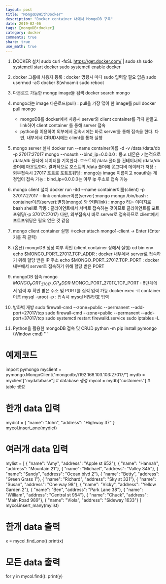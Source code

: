 ```yaml
---
layout: post
title: "MongoDBWithDocker"
description: "Docker container 내에서 MongoDB 구축"
date: 2019-02-06
tags: [mongoDB+docker]
category: docker
comments: true
share: true
use_math: true
---
```


1. DOCKER 설치
sudo curl -fsSL https://get.docker.com/ | sudo sh
sudo systemctl start docker
sudo systemctl enable docker

2. docker 그룹에 사용자 등록 : docker 명령시 마다 sudo 입력할 필요 없음
sudo usermod -aG docker $(whoami)
sudo reboot

3. 다운로드 가능한 mongp image들 검색
docker search mongo

4. mongo라는 image 다운로드(pull) : pull을 가장 많이 한 image를 pull
docker pull mongo

    * mongoDB를 docker에서 사용시 server와 client container를 각자 만들고 link하여 client container 를 통해 server 접속
    * python을 이용하여 외부에서 접속시에는 바로 server를 통해 접속을 한다. 다만, 내부에서 CRUD시에는 client를 통해 실행

5. mongo server 설치
docker run --name container이름 -d -v /data:/data/db -p 27017:27017 mongo --noauth --bind_ip=0.0.0.0 
    : 몽고 데몬은 기본적으로 /data/db 폴더에 데이터를 기록한다. 호스트의 /data 폴더를 컨테이너의 /data/db 폴더에 마운트한다. 
        결과적으로 호스트의 /data 폴더에 몽고디비 데이터가 저장
	: 외부접속시 27017 포트로 포트포워딩
	: mongo는 image 이름이고 noauth는 계정업이 접속 가능 
	: bind_ip=0.0.0.0는 아무 ip 주소로 접속 가능


6. mongo client 설치
docker run -itd --name container이름(client) -p 37017:27017 --link container이름(server):mongo mongo /bin/bash
	: container이름(server):별칭(mongo) 와 연결(link)
	: mongo 라는 이미지로 bash shell로 작동
    : 클라이언트에서 서버로 접속하는 것이므로 클라이언트를 포트포워딩(-p 37017:27017)
        다만, 외부접속시 바로 server로 접속하므로 client에서 포트포워딩은 필요 없은 것 같음

7. mongo client	container 실행
ㅇocker attach mongo1-client -> Enter (Enter키를 꼭 클릭)

8. (옵션) mongoDB 정상 여부 확인 (client container 상에서 실행)
cd bin
env
echo $MONGO_PORT_27017_TCP_ADDR
    : docker 내부에서 server로 접속하기 위해 할당 받은 IP 주소
echo $MONGO_PORT_27017_TCP_PORT
    : docker 내부에서 server로 접속하기 위해 할당 받은 PORT

9. mongoDB 접속 
mongo $MONGO_PORT_27017_TCP_ADDR:$MONGO_PORT_27017_TCP_PORT
    : 8단계에서 입력 후 확인 받은 주소 및 PORT를 집적 입력 가능
docker exec -it container이름 mysql -uroot -p
    : 접속시 mysql 비밀번호 입력

10. 방화벽 개방
sudo firewall-cmd --zone=public --permanent --add-port=27017/tcp
sudo firewall-cmd --zone=public --permanent --add-port=37017/tcp 
sudo systemctl restart firewalld.service
sudo iptables -L

11. Python을 활용한 mongoDB 접속 및 CRUD
python -m pip install pymongo (Window cmd)
'''
# 예제코드
import pymongo
myclient = pymongo.MongoClient("mongodb://192.168.103.103:27017/")
mydb = myclient["mydatabase"] # database 생성
mycol = mydb["customers"] # table 생성
# 한개 data 입력
mydict = { "name": "John", "address": "Highway 37" } 
mycol.insert_one(mydict) 
# 여러개 data 입력
mylist = [
  { "name": "Amy", "address": "Apple st 652"},
  { "name": "Hannah", "address": "Mountain 21"},
  { "name": "Michael", "address": "Valley 345"},
  { "name": "Sandy", "address": "Ocean blvd 2"},
  { "name": "Betty", "address": "Green Grass 1"},
  { "name": "Richard", "address": "Sky st 331"},
  { "name": "Susan", "address": "One way 98"},
  { "name": "Vicky", "address": "Yellow Garden 2"},
  { "name": "Ben", "address": "Park Lane 38"},
  { "name": "William", "address": "Central st 954"},
  { "name": "Chuck", "address": "Main Road 989"},
  { "name": "Viola", "address": "Sideway 1633"}
]
mycol.insert_many(mylist) 
# 한개 data 출력
x = mycol.find_one()
print(x)
# 모든 data 출력
for y in mycol.find():
    print(y)
